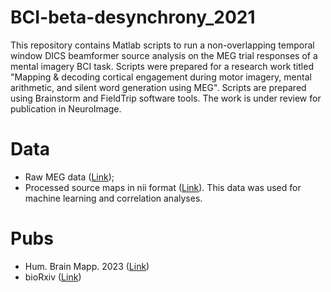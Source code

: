 # BCI-beta-desynchrony_2021
This repository contains Matlab scripts to run a non-overlapping temporal window DICS beamformer source analysis on the MEG trial responses of a mental imagery BCI task. Scripts were prepared for a research work titled "Mapping & decoding cortical engagement during motor imagery, mental arithmetic, and silent word generation using MEG". Scripts are prepared using Brainstorm and FieldTrip software tools. The work is under review for publication in NeuroImage.

# Data
 - Raw MEG data ([Link](https://springernature.figshare.com/collections/A_magnetoencephalography_dataset_for_motor_and_cognitive_imagery_BCI/5101544));
 - Processed source maps in nii format ([Link](https://figshare.com/articles/software/BCI-beta-desynchrony_2021/20469144)). This data was used for machine learning and correlation analyses.

# Pubs
- Hum. Brain Mapp. 2023 ([Link](https://onlinelibrary.wiley.com/doi/pdf/10.1002/hbm.26284))
- bioRxiv ([Link](https://www.biorxiv.org/content/10.1101/2022.07.16.500303v1))
